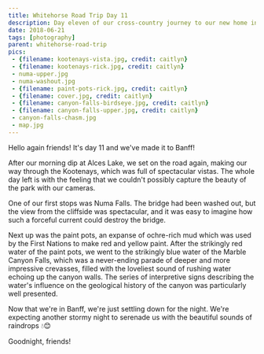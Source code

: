 ```yaml
---
title: Whitehorse Road Trip Day 11
description: Day eleven of our cross-country journey to our new home in Whitehorse
date: 2018-06-21
tags: [photography]
parent: whitehorse-road-trip
pics:
 - {filename: kootenays-vista.jpg, credit: caitlyn}
 - {filename: kootenays-rick.jpg, credit: caitlyn}
 - numa-upper.jpg
 - numa-washout.jpg
 - {filename: paint-pots-rick.jpg, credit: caitlyn}
 - {filename: cover.jpg, credit: caitlyn}
 - {filename: canyon-falls-birdseye.jpg, credit: caitlyn}
 - {filename: canyon-falls-upper.jpg, credit: caitlyn}
 - canyon-falls-chasm.jpg
 - map.jpg
---
```

Hello again friends! It's day 11 and we've made it to Banff!

After our morning dip at Alces Lake, we set on the road again, making our way through the Kootenays, which was full of spectacular vistas. The whole day left is with the feeling that we couldn't possibly capture the beauty of the park with our cameras.

One of our first stops was Numa Falls. The bridge had been washed out, but the view from the cliffside was spectacular, and it was easy to imagine how such a forceful current could destroy the bridge.

Next up was the paint pots, an expanse of ochre-rich mud which was used by the First Nations to make red and yellow paint. After the strikingly red water of the paint pots, we went to the strikingly blue water of the Marble Canyon Falls, which was a never-ending parade of deeper and more impressive crevasses, filled with the loveliest sound of rushing water echoing up the canyon walls. The series of interpretive signs describing the water's influence on the geological history of the canyon was particularly well presented.

Now that we're in Banff, we're just settling down for the night. We're expecting another stormy night to serenade us with the beautiful sounds of raindrops 💧😊

Goodnight, friends!